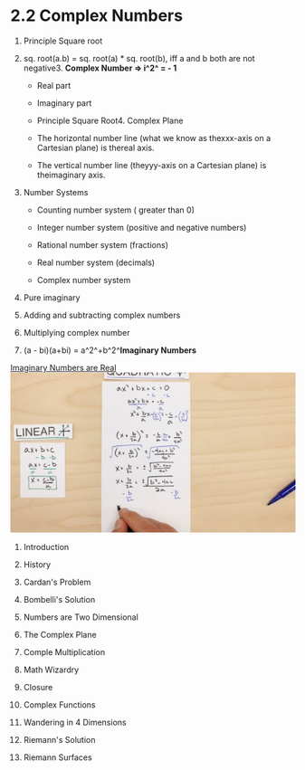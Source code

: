 # 2.2 Complex Numbers

1. Principle Square root

2. sq. root(a.b) = sq. root(a) * sq. root(b), iff a and b both are not negative3. **Complex Number => i^2^ = - 1**

   - Real part

   - Imaginary part

   - Principle Square Root4. Complex Plane

   - The horizontal number line (what we know as thexxx-axis on a Cartesian plane) is thereal axis.

   - The vertical number line (theyyy-axis on a Cartesian plane) is theimaginary axis.

5. Number Systems

   - Counting number system ( greater than 0)

   - Integer number system (positive and negative numbers)

   - Rational number system (fractions)

   - Real number system (decimals)

   - Complex number system

6. Pure imaginary

7. Adding and subtracting complex numbers

8. Multiplying complex number

9. (a - bi)(a+bi) = a^2^+b^2^**Imaginary Numbers**

[Imaginary Numbers are Real](https://www.youtube.com/playlist?list=PLiaHhY2iBX9g6KIvZ_703G3KJXapKkNaF)
![image](media/2.2-Complex-Numbers-image1.jpg)

1. Introduction

2. History

3. Cardan's Problem

4. Bombelli's Solution

5. Numbers are Two Dimensional

6. The Complex Plane

7. Comple Multiplication

8. Math Wizardry

9. Closure

10. Complex Functions

11. Wandering in 4 Dimensions

12. Riemann's Solution

13. Riemann Surfaces
